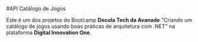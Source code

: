 #API Catálogo de Jogos

Este é um dos projetos do Bootcamp **Decola Tech da Avanade** "Criando um catálogo de jogos usando boas práticas de arquitetura com .NET"
na plataforma **Digital Innovation One**. 